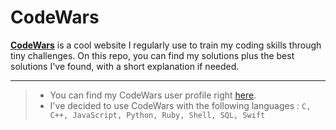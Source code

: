 CodeWars
===================


[**CodeWars**](https://www.codewars.com/) is a cool website I regularly use to train my coding skills through tiny challenges. On this repo, you can find my solutions plus the best solutions I've found, with a short explanation if needed.

----------

> -  You can find my CodeWars user profile right [here](https://www.codewars.com/users/guillaumejounel/completed).
> - I've decided to use CodeWars with the following languages :
>  ```C, C++, JavaScript, Python, Ruby, Shell, SQL, Swift```
